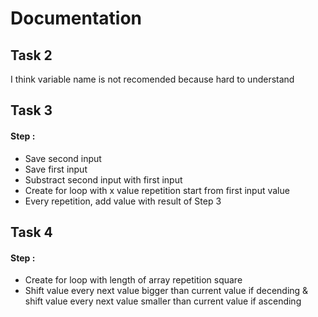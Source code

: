 # Documentation

## Task 2
I think variable name is not recomended because hard to understand

## Task 3
#### Step :
- Save second input
- Save first input
- Substract second input with first input
- Create for loop with x value repetition start from first input value
- Every repetition, add value with result of Step 3

## Task 4
#### Step :
- Create for loop with length of array repetition square
- Shift value every next value bigger than current value if decending & shift value every next value smaller than current value if ascending
